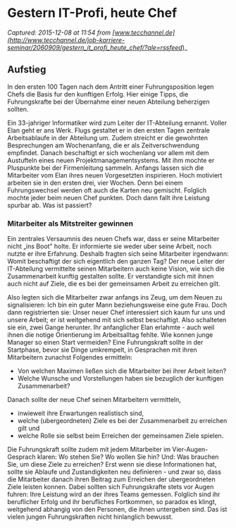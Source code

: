 # Gestern IT-Profi, heute Chef

_Captured: 2015-12-08 at 11:54 from [www.tecchannel.de](http://www.tecchannel.de/job-karriere-seminar/2060909/gestern_it_profi_heute_chef/?qle=rssfeed_)_

## Aufstieg

In den ersten 100 Tagen nach dem Antritt einer Fuhrungsposition legen Chefs die Basis fur den kunftigen Erfolg. Hier einige Tipps, die Fuhrungskrafte bei der Übernahme einer neuen Abteilung beherzigen sollten.

Ein 33-jahriger Informatiker wird zum Leiter der IT-Abteilung ernannt. Voller Elan geht er ans Werk. Flugs gestaltet er in den ersten Tagen zentrale Arbeitsablaufe in der Abteilung um. Zudem streicht er die gewohnten Besprechungen am Wochenanfang, die er als Zeitverschwendung empfindet. Danach beschaftigt er sich wochenlang vor allem mit dem Austufteln eines neuen Projektmanagementsystems. Mit ihm mochte er Pluspunkte bei der Firmenleitung sammeln. Anfangs lassen sich die Mitarbeiter vom Elan ihres neuen Vorgesetzten inspirieren. Hoch motiviert arbeiten sie in den ersten drei, vier Wochen. Denn bei einem Fuhrungswechsel werden oft auch die Karten neu gemischt. Folglich mochte jeder beim neuen Chef punkten. Doch dann fallt ihre Leistung spurbar ab. Was ist passiert?

### Mitarbeiter als Mitstreiter gewinnen

Ein zentrales Versaumnis des neuen Chefs war, dass er seine Mitarbeiter nicht „ins Boot" holte. Er informierte sie weder uber seine Arbeit, noch nutzte er ihre Erfahrung. Deshalb fragten sich seine Mitarbeiter irgendwann: Womit beschaftigt der sich eigentlich den ganzen Tag? Der neue Leiter der IT-Abteilung vermittelte seinen Mitarbeitern auch keine Vision, wie sich die Zusammenarbeit kunftig gestalten sollte. Er verstandigte sich mit ihnen auch nicht auf Ziele, die es bei der gemeinsamen Arbeit zu erreichen gilt.

Also legten sich die Mitarbeiter zwar anfangs ins Zeug, um dem Neuen zu signalisieren: Ich bin ein guter Mann beziehungsweise eine gute Frau. Doch dann registrierten sie: Unser neuer Chef interessiert sich kaum fur uns und unsere Arbeit; er ist weitgehend mit sich selbst beschaftigt. Also schalteten sie ein, zwei Gange herunter. Ihr anfanglicher Elan erlahmte - auch weil ihnen die notige Orientierung im Arbeitsalltag fehlte. Wie konnen junge Manager so einen Start vermeiden? Eine Fuhrungskraft sollte in der Startphase, bevor sie Dinge umkrempelt, in Gesprachen mit ihren Mitarbeitern zunachst Folgendes ermitteln:

  * Von welchen Maximen ließen sich die Mitarbeiter bei ihrer Arbeit leiten? 
  * Welche Wunsche und Vorstellungen haben sie bezuglich der kunftigen Zusammenarbeit? 

Danach sollte der neue Chef seinen Mitarbeitern vermitteln,

  * inwieweit ihre Erwartungen realistisch sind,
  * welche (ubergeordneten) Ziele es bei der Zusammenarbeit zu erreichen gilt und
  * welche Rolle sie selbst beim Erreichen der gemeinsamen Ziele spielen. 

Die Fuhrungskraft sollte zudem mit jedem Mitarbeiter im Vier-Augen-Gesprach klaren: Wo stehen Sie? Wo wollen Sie hin? Und: Was brauchen Sie, um diese Ziele zu erreichen? Erst wenn sie diese Informationen hat, sollte sie Ablaufe und Zustandigkeiten neu definieren - und zwar so, dass die Mitarbeiter danach ihren Beitrag zum Erreichen der ubergeordneten Ziele leisten konnen. Dabei sollten sich Fuhrungskrafte stets vor Augen fuhren: Ihre Leistung wird an der ihres Teams gemessen. Folglich sind ihr beruflicher Erfolg und ihr berufliches Fortkommen, so paradox es klingt, weitgehend abhangig von den Personen, die ihnen untergeben sind. Das ist vielen jungen Fuhrungskraften nicht hinlanglich bewusst.

